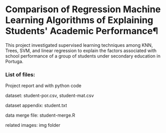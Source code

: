 # Comparison of Regression Machine Learning Algorithms of Explaining Students' Academic Performance¶
This project investigated supervised learning techniques among KNN, Trees, SVM, and linear regression to explain the factors associated with school performance of a group of students under secondary education in Portuga. 

### List of files: 
 Project report and with python code
 
 dataset: student-por.csv, student-mat.csv
 
 dataset appendix: student.txt 
 
 data merge file: student-merge.R
 
 
 related images: img folder
